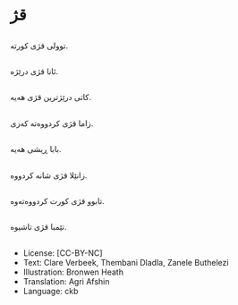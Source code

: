 # قژ

##
توولی قژی كورتە.

##
ئانا قژی درێژە.

##
كاتی درێژترین قژی هەیە.

##
زاما قژی کردووەتە کەزی.

##
بابا ڕیشی هەیە.

##
زانێلا قژی شانە كردووە.

##
تابوو قژی كورت كردووەتەوە.

##
تێمبا قژی تاشیوە.

##
* License: [CC-BY-NC]
* Text: Clare Verbeek, Thembani Dladla, Zanele Buthelezi
* Illustration: Bronwen Heath
* Translation: Agri Afshin
* Language: ckb
